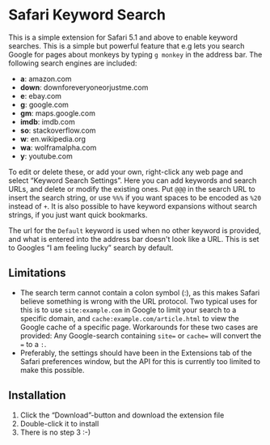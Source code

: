 Safari Keyword Search
=====================

This is a simple extension for Safari 5.1 and above to enable keyword searches. This is a simple but powerful feature that e.g lets you search Google for pages about monkeys by typing `g monkey` in the address bar. The following search engines are included:

- **a**: amazon.com
- **down**: downforeveryoneorjustme.com
- **e**: ebay.com
- **g**: google.com
- **gm**: maps.google.com
- **imdb**: imdb.com
- **so**: stackoverflow.com
- **w**: en.wikipedia.org
- **wa**: wolframalpha.com
- **y**: youtube.com

To edit or delete these, or add your own, right-click any web page and select “Keyword Search Settings”. Here you can add keywords and search URLs, and delete or modify the existing ones. Put `@@@` in the search URL to insert the search string, or use `%%%` if you want spaces to be encoded as `%20` instead of `+`. It is also possible to have keyword expansions without search strings, if you just want quick bookmarks.

The url for the `Default` keyword is used when no other keyword is provided, and what is entered into the address bar doesn't look like a URL. This is set to Googles “I am feeling lucky” search by default.

Limitations
-----------

- The search term cannot contain a colon symbol (:), as this makes Safari believe something is wrong with the URL protocol. Two typical uses for this is to use `site:example.com` in Google to limit your search to a specific domain, and `cache:example.com/article.html` to view the Google cache of a specific page. Workarounds for these two cases are provided: Any Google-search containing `site=` or `cache=` will convert the `=` to a `:`.
- Preferably, the settings should have been in the Extensions tab of the Safari preferences window, but the API for this is currently too limited to make this possible.

Installation
------------

1. Click the “Download”-button and download the extension file
2. Double-click it to install
3. There is no step 3 :-)